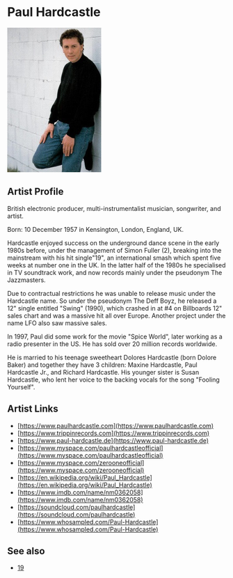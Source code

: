 # Paul Hardcastle

![](../../assets/artists/Paul_Hardcastle.png)

## Artist Profile

British electronic producer, multi-instrumentalist musician, songwriter, and artist. 

Born: 10 December 1957 in Kensington, London, England, UK. 

Hardcastle enjoyed success on the underground dance scene in the early 1980s before, under the management of Simon Fuller (2), breaking into the mainstream with his hit single"19", an international smash which spent five weeks at number one in the UK. In the latter half of the 1980s he specialised in TV soundtrack work, and now records mainly under the pseudonym The Jazzmasters. 

Due to contractual restrictions he was unable to release music under the Hardcastle name. So under the pseudonym The Deff Boyz, he released a 12" single entitled "Swing" (1990), which crashed in at #4 on Billboards 12" sales chart and was a massive hit all over Europe. Another project under the name LFO also saw massive sales. 

In 1997, Paul did some work for the movie "Spice World", later working as a radio presenter in the US. He has sold over 20 million records worldwide. 

He is married to his teenage sweetheart Dolores Hardcastle (born Dolore Baker) and together they have 3 children: Maxine Hardcastle, Paul Hardcastle Jr., and Richard Hardcastle. 
His younger sister is Susan Hardcastle, who lent her voice to the backing vocals for the song "Fooling Yourself". 

## Artist Links

- [https://www.paulhardcastle.com](https://www.paulhardcastle.com)
- [https://www.trippinrecords.com](https://www.trippinrecords.com)
- [https://www.paul-hardcastle.de](https://www.paul-hardcastle.de)
- [https://www.myspace.com/paulhardcastleofficial](https://www.myspace.com/paulhardcastleofficial)
- [https://www.myspace.com/zerooneofficial](https://www.myspace.com/zerooneofficial)
- [https://en.wikipedia.org/wiki/Paul_Hardcastle](https://en.wikipedia.org/wiki/Paul_Hardcastle)
- [https://www.imdb.com/name/nm0362058](https://www.imdb.com/name/nm0362058)
- [https://soundcloud.com/paulhardcastle](https://soundcloud.com/paulhardcastle)
- [https://www.whosampled.com/Paul-Hardcastle](https://www.whosampled.com/Paul-Hardcastle)


## See also

- [19](19.md)
